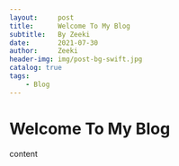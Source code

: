 ```yaml
---
layout:     post
title:      Welcome To My Blog
subtitle:   By Zeeki
date:       2021-07-30
author:     Zeeki
header-img: img/post-bg-swift.jpg
catalog: true
tags:
    - Blog
---
```



# Welcome To My Blog

content
